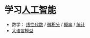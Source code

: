 # 学习[人工智能](./records/人工智能)

-   数学： [线性代数](./records/线性代数) / [微积分](./records/微积分) / [概率](./records/概率) / [统计](./records/统计)
-   [大语言模型](./records/大语言模型)
